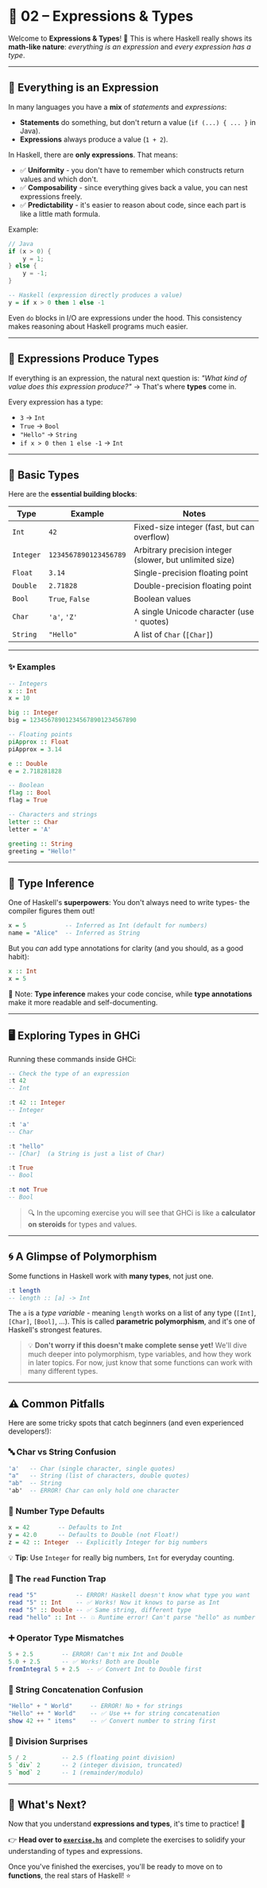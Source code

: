 # 🐏 02 – Expressions & Types

Welcome to **Expressions & Types**! 🌱
This is where Haskell really shows its **math-like nature**: _everything is an expression_ and _every expression has a type_.

---

## 🧮 Everything is an Expression

In many languages you have a **mix** of _statements_ and _expressions_:

-   **Statements** do something, but don't return a value (`if (...) { ... }` in Java).
-   **Expressions** always produce a value (`1 + 2`).

In Haskell, there are **only expressions**. That means:

-   ✅ **Uniformity** - you don't have to remember which constructs return values and which don't.
-   ✅ **Composability** - since everything gives back a value, you can nest expressions freely.
-   ✅ **Predictability** - it's easier to reason about code, since each part is like a little math formula.

Example:

```java
// Java
if (x > 0) {
    y = 1;
} else {
    y = -1;
}
```

```haskell
-- Haskell (expression directly produces a value)
y = if x > 0 then 1 else -1
```

Even `do` blocks in I/O are expressions under the hood.
This consistency makes reasoning about Haskell programs much easier.

---

## 🔢 Expressions Produce Types

If everything is an expression, the natural next question is:
_"What kind of value does this expression produce?"_ → That's where **types** come in.

Every expression has a type:

-   `3` → `Int`
-   `True` → `Bool`
-   `"Hello"` → `String`
-   `if x > 0 then 1 else -1` → `Int`

---

## 🔢 Basic Types

Here are the **essential building blocks**:

| Type      | Example               | Notes                                                    |
| --------- | --------------------- | -------------------------------------------------------- |
| `Int`     | `42`                  | Fixed-size integer (fast, but can overflow)              |
| `Integer` | `1234567890123456789` | Arbitrary precision integer (slower, but unlimited size) |
| `Float`   | `3.14`                | Single-precision floating point                          |
| `Double`  | `2.71828`             | Double-precision floating point                          |
| `Bool`    | `True`, `False`       | Boolean values                                           |
| `Char`    | `'a'`, `'Z'`          | A single Unicode character (use `'` quotes)              |
| `String`  | `"Hello"`             | A list of `Char` (`[Char]`)                              |

---

### ✨ Examples

```haskell
-- Integers
x :: Int
x = 10

big :: Integer
big = 123456789012345678901234567890

-- Floating points
piApprox :: Float
piApprox = 3.14

e :: Double
e = 2.718281828

-- Boolean
flag :: Bool
flag = True

-- Characters and strings
letter :: Char
letter = 'A'

greeting :: String
greeting = "Hello!"
```

---

## 🧠 Type Inference

One of Haskell's **superpowers**:
You don't always need to write types- the compiler figures them out!

```haskell
x = 5           -- Inferred as Int (default for numbers)
name = "Alice"  -- Inferred as String
```

But you _can_ add type annotations for clarity (and you should, as a good habit):

```haskell
x :: Int
x = 5
```

📝 Note: **Type inference** makes your code concise, while **type annotations** make it more readable and self-documenting.

---

## 🖥️ Exploring Types in GHCi

Running these commands inside GHCi:

```haskell
-- Check the type of an expression
:t 42
-- Int

:t 42 :: Integer
-- Integer

:t 'a'
-- Char

:t "hello"
-- [Char]  (a String is just a list of Char)

:t True
-- Bool

:t not True
-- Bool
```

> 🔍 In the upcoming exercise you will see that GHCi is like a **calculator on steroids** for types and values.

---

## 🌀 A Glimpse of Polymorphism

Some functions in Haskell work with **many types**, not just one.

```haskell
:t length
-- length :: [a] -> Int
```

The `a` is a _type variable_ - meaning `length` works on a list of any type (`[Int]`, `[Char]`, `[Bool]`, …).
This is called **parametric polymorphism**, and it's one of Haskell's strongest features.

> 💡 **Don't worry if this doesn't make complete sense yet!** We'll dive much deeper into polymorphism, type variables, and how they work in later topics. For now, just know that some functions can work with many different types.

---

## ⚠️ Common Pitfalls

Here are some tricky spots that catch beginners (and even experienced developers!):

### 🔤 Char vs String Confusion

```haskell
'a'   -- Char (single character, single quotes)
"a"   -- String (list of characters, double quotes)
"ab"  -- String
'ab'  -- ERROR! Char can only hold one character
```

### 🔢 Number Type Defaults

```haskell
x = 42        -- Defaults to Int
y = 42.0      -- Defaults to Double (not Float!)
z = 42 :: Integer  -- Explicitly Integer for big numbers
```

💡 **Tip**: Use `Integer` for really big numbers, `Int` for everyday counting.

### 📖 The `read` Function Trap

```haskell
read "5"           -- ERROR! Haskell doesn't know what type you want
read "5" :: Int    -- ✅ Works! Now it knows to parse as Int
read "5" :: Double -- ✅ Same string, different type
read "hello" :: Int -- 💥 Runtime error! Can't parse "hello" as number
```

### ➕ Operator Type Mismatches

```haskell
5 + 2.5        -- ERROR! Can't mix Int and Double
5.0 + 2.5      -- ✅ Works! Both are Double
fromIntegral 5 + 2.5  -- ✅ Convert Int to Double first
```

### 📝 String Concatenation Confusion

```haskell
"Hello" + " World"     -- ERROR! No + for strings
"Hello" ++ " World"    -- ✅ Use ++ for string concatenation
show 42 ++ " items"    -- ✅ Convert number to string first
```

### 🔄 Division Surprises

```haskell
5 / 2          -- 2.5 (floating point division)
5 `div` 2      -- 2 (integer division, truncated)
5 `mod` 2      -- 1 (remainder/modulo)
```

---

## 🔗 What's Next?

Now that you understand **expressions and types**, it's time to practice! 💪

👉 **Head over to [`exercise.hs`](../exercise.hs)** and complete the exercises to solidify your understanding of types and expressions.

Once you've finished the exercises, you'll be ready to move on to **functions**, the real stars of Haskell! ⭐
